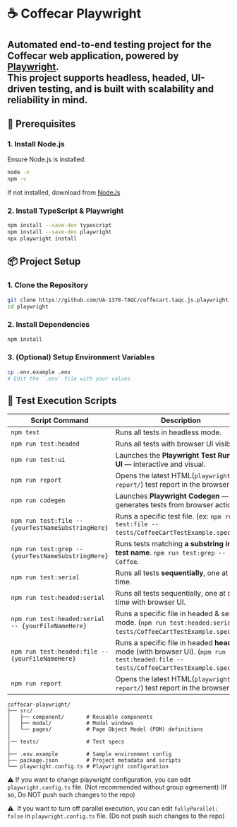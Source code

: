 # ☕ Coffecar Playwright
**Automated end-to-end testing project for the Coffecar web application, powered by [Playwright](https://playwright.dev/).**  
This project supports headless, headed, UI-driven testing, and is built with scalability and reliability in mind.
---

## 🚀 Prerequisites
### 1. Install Node.js
Ensure Node.js is installed:

```bash
node -v
npm -v
````
If not installed, download from [NodeJs](https://nodejs.org/)

### 2. Install TypeScript & Playwright
```bash
npm install --save-dev typescript
npm install --save-dev playwright
npx playwright install
````

## 📦 Project Setup
### 1. Clone the Repository
```bash
git clone https://github.com/UA-1378-TAQC/coffecart.taqc.js.playwright
cd playwright
````

### 2. Install Dependencies
```bash
npm install
````

### 3. (Optional) Setup Environment Variables
```bash
cp .env.example .env
# Edit the `.env` file with your values
````

## 🧪 Test Execution Scripts
| Script Command                                     | Description                                                                                                                            |
|----------------------------------------------------|----------------------------------------------------------------------------------------------------------------------------------------|
| `npm test`                                         | Runs all tests in headless mode.                                                                                                       |
| `npm run test:headed`                              | Runs all tests with browser UI visible.                                                                                                |
| `npm run test:ui`                                  | Launches the **Playwright Test Runner UI** — interactive and visual.                                                                   |
| `npm run report`                                   | Opens the latest HTML(`playwright-report/`) test report in the browser.                                                                |
| `npm run codegen`                                  | Launches **Playwright Codegen** — generates tests from browser actions.                                                                |
| `npm run test:file -- {yourTestNameSubstringHere}` | Runs a specific test file. (ex: `npm run test:file -- tests/CoffeeCartTestExample.spec.ts`).                                           |
| `npm run test:grep -- {yourTestNameSubstringHere}` | Runs tests matching **a substring in the test name**. `npm run test:grep -- Coffee`.                                              |
| `npm run test:serial`                              | Runs all tests **sequentially**, one at a time.                                                                                        |
| `npm run test:headed:serial`                       | Runs all tests sequentially, one at a time with browser UI.                                                                            |
| `npm run test:headed:serial -- {yourFileNameHere}` | Runs a specific file in headed & serial mode. (`npm run test:headed:serial -- tests/CoffeeCartTestExample.spec.ts`)                    |
| `npm run test:headed:file -- {yourFileNameHere}`   | Runs a specific file in headed **headed** mode (with browser UI).  (`npm run test:headed:file -- tests/CoffeeCartTestExample.spec.ts`) |
| `npm run report`                                   | Opens the latest HTML(`playwright-report/`) test report in the browser.                                                                |

```
coffecar-playwright/
├── src/
│   ├── component/       # Reusable components
│   ├── modal/           # Modal windows
│   └── pages/           # Page Object Model (POM) definitions
│
│── tests/               # Test specs
│
├── .env.example         # Sample environment config
├── package.json         # Project metadata and scripts
└── playwright.config.ts # Playwright configuration
```
⚠️ If you want to change playwright configuration, you can edit `playwright.config.ts` file. (Not recommended without group agreement) (If so, Do NOT push such changes to the repo)

⚠ ️ If you want to turn off parallel execution, you can edit `fullyParallel: false` in `playwright.config.ts` file. (Do not push such changes to the repo)